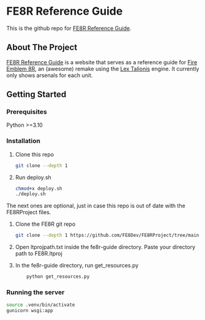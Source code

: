 # FE8R Reference Guide

This is the github repo for <a href="https://fe8r-guide.onrender.com/">FE8R Reference Guide</a>.

## About The Project

<a href="https://fe8r-guide.onrender.com/">FE8R Reference Guide</a> is a website that serves as a reference guide for <a href="https://github.com/FE8Dev/FE8RProject">Fire Emblem 8R</a>, an (awesome) remake using the <a href="https://lex-talionis.net/">Lex Talionis</a> engine. It currently only shows arsenals for each unit.

## Getting Started

### Prerequisites

Python >=3.10

### Installation

1. Clone this repo

    ```bash
    git clone --depth 1
    ```

2. Run deploy.sh

    ```bash
    chmod+x deploy.sh
    ./deploy.sh
    ```

The next ones are optional, just in case this repo is out of date with the FE8RProject files.

1. Clone the FE8R git repo

    ```bash
    git clone --depth 1 https://github.com/FE8Dev/FE8RProject/tree/main/FE8R.ltproj
    ```

2. Open ltprojpath.txt inside the fe8r-guide directory. Paste your directory path to FE8R.ltproj
3. In the fe8r-guide directory, run get_resources.py
  
    ```bash
        python get_resources.py
    ```

### Running the server

```bash
source .venv/bin/activate
gunicorn wsgi:app
```
